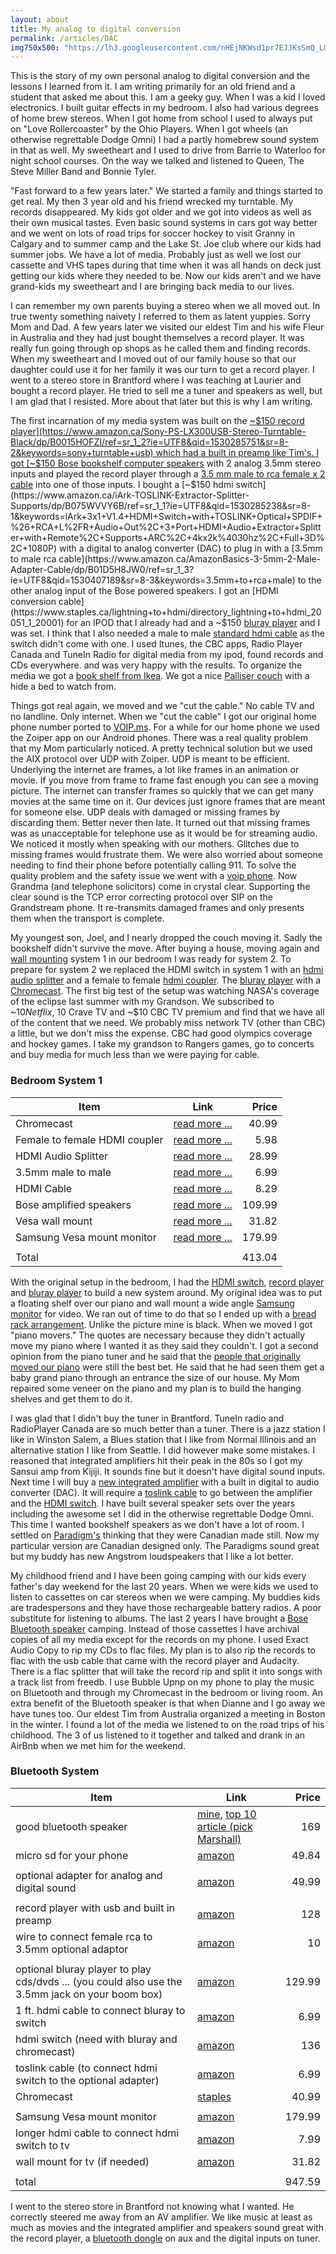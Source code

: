 ```yaml
---
layout: about
title: My analog to digital conversion
permalink: /articles/DAC
img750x500: "https://lh3.googleusercontent.com/nHEjNKWsd1pr7EJJKsSmQ_LU8fwn5uPFeeMs2LKsRqZAMXjTlkL2QH7dz2StB8FJb5uj956Gm4HirREcHVReyVcTa5id1P8p_SKvI0zWluOaEc7HEKx5RYqkKJrouLWznXVGVc4uK4mFKoPGj1azeDFz0yQqZH2YNAnpDT-MJtf7DuGRRntUcgxuGalgJqFFEqqQdvGXTd1ef1sU-PUQwL1QTKHyoZoNjsYmwSZ7AUW9b0Zs6jiAO9CskCf-zaheQ8e6sl0tXT03z9BsxU6BxMHUXo7BTDAtKRIAOB7_ccvj7Pa6lXBLzD3bCKfqg82OMRV7E9l6RNWs2LhQWSqG7SYb72G0kVxrqwOU5NXOD0_Os8GzVz__BFeAbGXSw7K2PduHhlyb3XjtktU4juPYjWl2Y8hT226vEY4b_Bc753nkPTE_E0I3h5UpyrKbHgx9mcg7b96bydpDmZ3-3gPWM6X5sFLrhESC2UBqUsqxiiIPt980UDbjJmafreQZkj35EFJ4BzmBbLBWiJdTEzPDSySvuFr_pQYqNRDNeufK506vlFdKvsdxA1POMSxBgyOcpImfDywjoaZfmocRNODpyWge-4gJS_UuKsPS-1zUCk3g4TVLRdtZ1hzYPVm3W1K9rjEVr5YZ9HD-2mh7UFdEcafiP5LBM56O=w552-h735-no"
---
```


 This is the story of my own personal analog to digital conversion and the lessons I learned from it. I am writing primarily for an old friend and a student that asked me about this. I am a geeky guy. When I was a kid I loved electronics. I built guitar effects in my bedroom. I also had various degrees of home brew stereos. When I got home from school I used to always put on "Love Rollercoaster" by the Ohio Players. When I got wheels (an otherwise regrettable Dodge Omni) I had a partly homebrew sound system in that as well. My sweetheart and I used to drive from Barrie to Waterloo for night school courses. On the way we talked and listened to Queen, The Steve Miller Band and Bonnie Tyler. 

"Fast forward to a few years later." We started a family and things started to get real. My then 3 year old and his friend wrecked my turntable. My records disappeared. My kids got older and we got into videos as well as their own musical tastes. Even basic sound systems in cars got way better and we went on lots of road trips for soccer hockey to visit Granny in Calgary and to summer camp and the Lake St. Joe club where our kids had summer jobs. We have a lot of media. Probably just as well we lost our cassette and VHS tapes during that time when it was all hands on deck just getting our kids where they needed to be. Now our kids aren't and we have grand-kids my sweetheart and I are bringing back media to our lives.

I can remember my own parents buying a stereo when we all moved out. In true twenty something naivety I referred to them as latent yuppies. Sorry Mom and Dad. A few years later we visited our eldest Tim and his wife Fleur in Australia and they had just bought themselves a record player. It was really fun going through op shops as he called them and finding records. When my sweetheart and I moved out of our family house so that our daughter could use it for her family it was our turn to get a record player. I went to a stereo store in Brantford where I was teaching at Laurier and bought a record player. He tried to sell me a tuner and speakers as well, but I am glad that I resisted. More about that later but this is why I am writing.

The first incarnation of my media system was built on the [~$150 record player](https://www.amazon.ca/Sony-PS-LX300USB-Stereo-Turntable-Black/dp/B0015HOFZI/ref=sr_1_2?ie=UTF8&qid=1530285751&sr=8-2&keywords=sony+turntable+usb) which had a built in preamp like Tim's. I got [~$150 Bose bookshelf computer speakers](https://www.amazon.ca/Bose-Companion-Multimedia-Speakers-3-5mm/dp/B00CD1PTF0/ref=sr_1_1?s=electronics&ie=UTF8&qid=1530285891&sr=1-1&keywords=bose+computer+speakers) with 2 analog 3.5mm stereo inputs and played the record player through a [3.5 mm male to rca female x 2 cable](https://www.amazon.ca/UGREEN-Splitter-Smartphones-Tablets-Theater/dp/B00B2HP1MW/ref=sr_1_9?s=electronics&ie=UTF8&qid=1530285962&sr=1-9&keywords=rca+to+3.5+mm) into one of those inputs. I bought a  [~$150 hdmi switch](https://www.amazon.ca/iArk-TOSLINK-Extractor-Splitter-Supports/dp/B075WVVY6B/ref=sr_1_1?ie=UTF8&qid=1530285238&sr=8-1&keywords=iArk+3x1+V1.4+HDMI+Switch+with+TOSLINK+Optical+SPDIF+%26+RCA+L%2FR+Audio+Out%2C+3+Port+HDMI+Audio+Extractor+Splitter+with+Remote%2C+Supports+ARC%2C+4kx2k%4030hz%2C+Full+3D%2C+1080P) with a digital to analog converter (DAC) to plug in with a [3.5mm to male rca cable](https://www.amazon.ca/AmazonBasics-3-5mm-2-Male-Adapter-Cable/dp/B01D5H8JW0/ref=sr_1_3?ie=UTF8&qid=1530407189&sr=8-3&keywords=3.5mm+to+rca+male) to the other analog input  of the Bose powered speakers. I got an [HDMI conversion cable](https://www.staples.ca/lightning+to+hdmi/directory_lightning+to+hdmi_20051_1_20001) for an IPOD that I already had and a ~$150 [bluray player](https://www.amazon.ca/Sony-BDPS6500-Upscaling-Blu-ray-Player/dp/B00X6AGWRQ/ref=sr_1_1?s=electronics&ie=UTF8&qid=1530409817&sr=1-1&keywords=BDPS6500) and I was set. I think that I also needed a male to male [standard hdmi cable](https://www.amazon.ca/Your-Cable-Store-HDMI-1-4/dp/B01H46DAE0/ref=sr_1_6?s=electronics&ie=UTF8&qid=1530286462&sr=1-6&keywords=hdmi+1+foot+cable) as the switch didn't come with one. I used Itunes, the CBC apps, Radio Player Canada and TuneIn Radio for digital media from my ipod, found records and CDs everywhere. and was very happy with the results. To organize the media we got a [book shelf from Ikea](https://www.ikea.com/ca/en/catalog/products/40302289/). We got a nice [Palliser couch](http://www.davisfurniturewa.com/furniture/living-room-furniture/sleeper-sofa/palliser-77500-22-corissa-sofabed-60.php) with a hide a bed to watch from.

Things got real again, we moved and we "cut the cable." No cable TV and no landline. Only internet. When we "cut the cable" I got our original home phone number ported to [VOIP.ms](https://voip.ms). For a while for our home phone we used the Zoiper app on our Android phones. There was a real quality problem that my Mom particularly noticed. A pretty technical solution but we used the AIX protocol over UDP with Zoiper. UDP is meant to be efficient. Underlying the internet are frames, a lot like frames in an animation or movie. If you move from frame to frame fast enough you can see a moving picture. The internet can transfer frames so quickly that we can get many movies at the same time on it. Our devices just ignore frames that are meant for someone else. UDP deals with damaged or missing frames by discarding them. Better never then late. It turned out that missing frames was as unacceptable for telephone use as it would be for streaming audio. We noticed it mostly when speaking with our mothers. Glitches due to missing frames would frustrate them. We were also worried about someone needing to find their phone before potentially calling 911. To solve the quality problem and the safety issue we went with a [voip phone](https://www.amazon.ca/Grandstream-GS-GXP1610-Small-Business-Device/dp/B00U0Z8DFE/ref=sr_1_6?s=electronics&ie=UTF8&qid=1530287703&sr=1-6&keywords=grandstream+voip+phone). Now Grandma (and telephone solicitors) come in crystal clear. Supporting the clear sound is the TCP error correcting protocol over SIP on the Grandstream phone. It re-transmits damaged frames and only presents them when the transport is complete. 

My youngest son, Joel, and I nearly dropped the couch moving it. Sadly the bookshelf didn't survive the move. After buying a house, moving again and [wall mounting](https://www.amazon.ca/dp/B00L1FMBQ4/ref=pe_3034960_236394800_TE_dp_2) system 1 in our bedroom I was ready for system 2. To prepare for system 2 we replaced the HDMI switch in system 1 with an [hdmi audio splitter](https://www.amazon.ca/UGREEN-Extractor-Splitter-Converter-Chromecast/dp/B01LKOTRNA/ref=sr_1_4?s=electronics&ie=UTF8&qid=1530407606&sr=1-4&keywords=ugreen+hdmi+audio+extractor) and a female to female [hdmi coupler](https://www.amazon.ca/VCE-Adapter-Coupler-Resolution-Connector/dp/B01N5Y7E2O/ref=sr_1_3?ie=UTF8&qid=1530644833&sr=8-3&keywords=female+to+female+hdmi+adapter). The [bluray player](https://www.amazon.ca/Sony-BDPS6500-Upscaling-Blu-ray-Player/dp/B00X6AGWRQ/ref=sr_1_1?s=electronics&ie=UTF8&qid=1530409817&sr=1-1&keywords=BDPS6500) with a [Chromecast](https://store.google.com/product/chromecast_2015). The first big test of the setup was watching NASA's coverage of the eclipse last summer with my Grandson. We subscribed to ~$10 Netflix, ~$10 Crave TV and ~$10 CBC TV premium and find that we have all of the content that we need. We probably miss network TV (other than CBC) a little, but we don't miss the expense. CBC had good olympics coverage and hockey games. I take my grandson to Rangers games, go to concerts and buy media for much less than we were paying for cable.


### Bedroom System 1		

| Item | Link | Price |
| --- | --- | ---: |
| Chromecast	| [read more ...](https://www.staples.ca/en/Google-Chromecast-Media-Player/product_1917544_1-CA_1_20001) |	40.99 |
| Female to female HDMI coupler	| [read more ...](https://www.amazon.ca/VCE-Adapter-Coupler-Resolution-Connector/dp/B01N5Y7E2O/ref=sr_1_3?ie=UTF8&qid=1530644833&sr=8-3&keywords=female+to+female+hdmi+adapter) |	5.98 |
|HDMI Audio Splitter	|[read more ...](https://www.amazon.ca/UGREEN-Extractor-Splitter-Converter-Chromecast/dp/B01LKOTRNA/ref=sr_1_4?s=electronics&ie=UTF8&qid=1530407606&sr=1-4&keywords=ugreen+hdmi+audio+extractor)|	28.99
|3.5mm male to male	|[read more ...](https://www.amazon.ca/AmazonBasics-3-5mm-Stereo-Audio-Cable/dp/B00NO73IN2/ref=sr_1_6?s=electronics&ie=UTF8&qid=1530645593&sr=1-6&keywords=3.5mm+male+to+male)|	6.99|
|HDMI Cable	|[read more ...](https://www.amazon.ca/HDMI-Cable-HDTV-Gold-Plated/dp/B00474YRE0/ref=sr_1_2_sspa?s=electronics&ie=UTF8&qid=1530645780&sr=1-2-spons&keywords=hdmi+cable+1+foot&psc=1)|	8.29|
|Bose amplified speakers	|[read more ...](https://www.amazon.ca/Bose-Companion-Multimedia-Speakers-3-5mm/dp/B00CD1PTF0/ref=sr_1_1?s=electronics&ie=UTF8&qid=1530645854&sr=1-1&keywords=bose+computer+speakers)|	109.99|
|Vesa wall mount	|[read more ...](https://www.amazon.ca/dp/B00L1FMBQ4/ref=pe_3034960_236394800_TE_dp_2)|	31.82|
|Samsung Vesa mount monitor	|[read more ...](https://www.amazon.ca/Samsung-S22F352FHN-Bezel-Monitor-1920x1080/dp/B01F9UBTMI/ref=sr_1_10?ie=UTF8&qid=1530408711&sr=8-10&keywords=samsung+vesa+monitor)|	179.99|
||||
|Total|| 413.04|


With the original setup in the bedroom, I had the [HDMI switch](https://www.amazon.ca/iArk-TOSLINK-Extractor-Splitter-Supports/dp/B075WVVY6B/ref=sr_1_1?ie=UTF8&qid=1530285238&sr=8-1&keywords=iArk+3x1+V1.4+HDMI+Switch+with+TOSLINK+Optical+SPDIF+%26+RCA+L%2FR+Audio+Out%2C+3+Port+HDMI+Audio+Extractor+Splitter+with+Remote%2C+Supports+ARC%2C+4kx2k%4030hz%2C+Full+3D%2C+1080P), [record player](https://www.amazon.ca/Sony-PS-LX300USB-Stereo-Turntable-Black/dp/B0015HOFZI/ref=sr_1_2?ie=UTF8&qid=1530285751&sr=8-2&keywords=sony+turntable+usb) and [bluray player](https://www.amazon.ca/Sony-BDPS6500-Upscaling-Blu-ray-Player/dp/B00X6AGWRQ/ref=sr_1_1?s=electronics&ie=UTF8&qid=1530409817&sr=1-1&keywords=BDPS6500) to build a new system around. My original idea was to put a floating shelf over our piano and wall mount a wide angle [Samsung monitor](https://www.amazon.ca/Samsung-S22F352FHN-Bezel-Monitor-1920x1080/dp/B01F9UBTMI/ref=sr_1_10?ie=UTF8&qid=1530408711&sr=8-10&keywords=samsung+vesa+monitor) for video. We ran out of time to do that so I ended up with a [bread rack arrangement](https://www.homedepot.com/p/Seville-Classics-24-in-W-x-72-in-H-x-18-in-D-5-Shelf-Steel-Wire-Wheeled-Shelving-Unit-in-UltraZinc-SHE18240ZB/206965860). Unlike the picture mine is black. When we moved I got "piano movers." The quotes are necessary because they didn't actually move my piano where I wanted it as they said they couldn't. I got a second opinion from the piano tuner and he said that the [people that originally moved our piano](https://www.attunedmoving.com/) were still the best bet. He said that he had seen them get a baby grand piano through an entrance the size of our house. My Mom repaired some veneer on the piano and my plan is to build the hanging shelves and get them to do it.

I was glad that I didn't buy the tuner in Brantford. TuneIn radio and RadioPlayer Canada are so much better than a tuner. There is a jazz station I like in Winston Salem, a Blues station that I like from Normal Illinois and an alternative station I like from Seattle. I did however make some mistakes. I reasoned that integrated amplifiers hit their peak in the 80s so I got my Sansui amp from Kijiji. It sounds fine but it doesn't have digital sound inputs. Next time I will buy a [new integrated amplifier](https://www.amazon.ca/Onkyo-A-9010-Integrated-Stereo-Amplifier/dp/B00SY20TE8/ref=sr_1_1?ie=UTF8&qid=1530406546&sr=8-1&keywords=Onkyo+A-9010+Integrated+Stereo+Amplifier) with a built in digital to audio converter (DAC). It will require a [toslink cable](https://www.amazon.ca/AmazonBasics-Digital-Optical-Audio-Toslink/dp/B00L3KO5WK/ref=sr_1_5?s=electronics&ie=UTF8&qid=1530646964&sr=1-5&keywords=toslink+cable) to go between the amplifier and the [HDMI switch](https://www.amazon.ca/iArk-TOSLINK-Extractor-Splitter-Supports/dp/B075WVVY6B/ref=sr_1_1?ie=UTF8&qid=1530285238&sr=8-1&keywords=iArk+3x1+V1.4+HDMI+Switch+with+TOSLINK+Optical+SPDIF+%26+RCA+L%2FR+Audio+Out%2C+3+Port+HDMI+Audio+Extractor+Splitter+with+Remote%2C+Supports+ARC%2C+4kx2k%4030hz%2C+Full+3D%2C+1080P). I have built several speaker sets over the years including the awesome set I did in the otherwise regrettable Dodge Omni. This time I wanted bookshelf speakers as we don't have a lot of room. I settled on [Paradigm's](https://www.paradigm.com/products-archived/type=bookshelf/model=atom-monitor/page=overview) thinking that they were Canadian made still. Now my particular version are Canadian designed only. The Paradigms sound great but my buddy has new Angstrom loudspeakers that I like a lot better.

My childhood friend and I have been going camping with our kids every father's day weekend for the last 20 years. When we were kids we used to listen to cassettes on car stereos when we were camping. My buddies kids are tradespersons and they have those rechargeable battery radios. A poor substitute for listening to albums. The last 2 years I have brought a [Bose Bluetooth speaker](https://www.amazon.ca/dp/B01HETFQKS/ref=pe_3034960_233709270_TE_item) camping. Instead of those cassettes I have archival copies of all my media except for the records on my phone. I used Exact Audio Copy to rip my CDs to flac files. My plan is to also rip the records to flac with the usb cable that came with the record player and Audacity. There is a flac splitter that will take the record rip and split it into songs with a track list from freedb. I use Bubble Upnp on my phone to play the music on Bluetooth and through my Chromecast in the bedroom or living room. An extra benefit of the Bluetooth speaker is that when Dianne and I go away we have tunes too. Our eldest Tim from Australia organized a meeting in Boston in the winter. I found a lot of the media we listened to on the road trips of his childhood. The 3 of us listened to it together and talked and drank in an AirBnb when we met him for the weekend.


### Bluetooth System		

| Item | Link | Price |
| --- | --- | ---: |
| good bluetooth speaker	| [mine](https://www.amazon.ca/Bose-Sound-Color-Bluetooth-Speaker/dp/B01HETFQKS/ref=sr_1_5?ie=UTF8&qid=1530719227&sr=8-5&keywords=bose+bluetooth&dpID=51XwauJT97L&preST=_SY300_QL70_&dpSrc=srch), [top 10 article (pick Marshall)](https://www.techradar.com/news/audio/portable-audio/10-best-portable-speakers-1069079) |	169 |
| micro sd for your phone	| [amazon](https://www.amazon.ca/SanDisk-Ultra-microSDXC-Adapter-SDSQUAR-128G-GN6MA/dp/B073JYC4XM/ref=sr_1_3?ie=UTF8&qid=1530719338&sr=8-3&keywords=micro+sd&dpID=41upmOmdz1L&preST=_SX300_QL70_&dpSrc=srch)	| 49.84 |
||||
| optional adapter for analog and digital sound	| [amazon](https://www.amazon.ca/Bluetooth-Transmitter-HomeSpot-Headphones-Simultaneously/dp/B00QV77YIC/ref=sr_1_7?s=electronics&ie=UTF8&qid=1530718697&sr=1-7&keywords=toslink+bluetooth+transmitter&dpID=41mDWCVG82L&preST=_SY300_QL70_&dpSrc=srch)	| 49.99 |
||||		
| record player with usb and built in preamp	| [amazon](https://www.amazon.ca/Sony-PS-LX300USB-Stereo-Turntable-Black/dp/B0015HOFZI/ref=sr_1_1?ie=UTF8&qid=1530719587&sr=8-1&keywords=sony+usb+record+player&dpID=41dHHCNK5SL&preST=_SY300_QL70_&dpSrc=srch)	| 128 |
| wire to connect female rca to 3.5mm optional adaptor	| [amazon](https://www.amazon.ca/UGREEN-Splitter-Smartphones-Tablets-Theater/dp/B00B2HP1MW/ref=sr_1_5?ie=UTF8&qid=1530719793&sr=8-5&keywords=rca+female+to+3.5+mm+male&dpID=41nF0muiNnL&preST=_SY300_QL70_&dpSrc=srch)	| 10 |
||||		
| optional bluray player to play cds/dvds ... (you could also use the 3.5mm jack on your boom box)	| [amazon](https://www.amazon.ca/Sony-BDPS6500-Upscaling-Blu-ray-Player/dp/B00X6AGWRQ/ref=sr_1_1?s=electronics&ie=UTF8&qid=1530409817&sr=1-1&keywords=BDPS6500)	| 129.99 |
| 1 ft. hdmi cable to connect bluray to switch	| [amazon](https://www.amazon.ca/HDMI-Cable-HDTV-Gold-Plated/dp/B00474YRE0/ref=sr_1_2_sspa?s=electronics&ie=UTF8&qid=1530645780&sr=1-2-spons&keywords=hdmi+cable+1+foot&psc=1)	| 6.99 |
| hdmi switch (need with bluray and chromecast)	| [amazon](https://www.amazon.ca/iArk-TOSLINK-Extractor-Splitter-Supports/dp/B075WVVY6B/ref=sr_1_1?ie=UTF8&qid=1530285238&sr=8-1&keywords=iArk+3x1+V1.4+HDMI+Switch+with+TOSLINK+Optical+SPDIF+%26+RCA+L%2FR+Audio+Out%2C+3+Port+HDMI+Audio+Extractor+Splitter+with+Remote%2C+Supports+ARC%2C+4kx2k%4030hz%2C+Full+3D%2C+1080P)	| 136 |
| toslink cable (to connect hdmi switch to the optional adapter)	| [amazon](https://www.amazon.ca/AmazonBasics-Digital-Optical-Audio-Toslink/dp/B00L3KO5WK/ref=sr_1_5?s=electronics&ie=UTF8&qid=1530646964&sr=1-5&keywords=toslink+cable)	| 6.99 |
| Chromecast	| [staples](https://www.staples.ca/en/Google-Chromecast-Media-Player/product_1917544_1-CA_1_20001)	| 40.99 |
||||		
| Samsung Vesa mount monitor	| [amazon](https://www.amazon.ca/Samsung-S22F352FHN-Bezel-Monitor-1920x1080/dp/B01F9UBTMI/ref=sr_1_10?ie=UTF8&qid=1530408711&sr=8-10&keywords=samsung+vesa+monitor)	| 179.99 |
| longer hdmi cable to connect hdmi switch to tv	| [amazon](https://www.amazon.ca/AmazonBasics-High-Speed-HDMI-Cable-1-Pack/dp/B014I8SIJY/ref=sr_1_4?ie=UTF8&qid=1530720708&sr=8-4&keywords=3+foot+hdmi+cable&dpID=41mJoLIiC7L&preST=_SX300_QL70_&dpSrc=srch)	| 7.99 |
| wall mount for tv (if needed)	| [amazon](https://www.amazon.ca/dp/B00L1FMBQ4/ref=pe_3034960_236394800_TE_dp_2)	| 31.82 |
||||		
| total ||		947.59 |

I went to the stereo store in Brantford not knowing what I wanted. He correctly steered me away from an AV amplifier. We like music at least as much as movies and the integrated amplifier and speakers sound great with the record player, a [bluetooth dongle](https://www.amazon.ca/dp/B009OBCAW2/ref=pe_3034960_236394800_TE_dp_2) on aux and the digital inputs on tuner.
